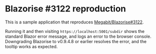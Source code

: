 # Blazorise #3122 reproduction

This is a sample application that reproduces [Megabit/Blazorise#3122](https://github.com/Megabit/Blazorise/issues/3122).

Running it and then visiting `https://localhost:5001/subdir` shows the standard Blazor error message, and logs an error
to the browser console. Downgrading Blazorise to v0.9.4.8 or earlier resolves the error, and the tooltip works as expected.